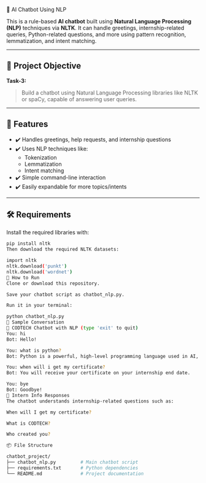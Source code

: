 🤖 AI Chatbot Using NLP 

This is a rule-based **AI chatbot** built using **Natural Language Processing (NLP)** techniques via **NLTK**. It can handle greetings, internship-related queries, Python-related questions, and more using pattern recognition, lemmatization, and intent matching.

---

## 📌 Project Objective

**Task-3:**  
> Build a chatbot using Natural Language Processing libraries like NLTK or spaCy, capable of answering user queries.

---

## 🧠 Features

- ✔️ Handles greetings, help requests, and internship questions
- ✔️ Uses NLP techniques like:
  - Tokenization
  - Lemmatization
  - Intent matching
- ✔️ Simple command-line interaction
- ✔️ Easily expandable for more topics/intents

---

## 🛠 Requirements

Install the required libraries with:

```bash
pip install nltk
Then download the required NLTK datasets:

import nltk
nltk.download('punkt')
nltk.download('wordnet')
🚀 How to Run
Clone or download this repository.

Save your chatbot script as chatbot_nlp.py.

Run it in your terminal:

python chatbot_nlp.py
🧪 Sample Conversation
🤖 CODTECH Chatbot with NLP (type 'exit' to quit)
You: hi
Bot: Hello!

You: what is python?
Bot: Python is a powerful, high-level programming language used in AI, data science, and more.

You: when will i get my certificate?
Bot: You will receive your certificate on your internship end date.

You: bye
Bot: Goodbye!
🧾 Intern Info Responses
The chatbot understands internship-related questions such as:

When will I get my certificate?

What is CODTECH?

Who created you?

📦 File Structure

chatbot_project/
├── chatbot_nlp.py         # Main chatbot script
├── requirements.txt       # Python dependencies
└── README.md              # Project documentation
